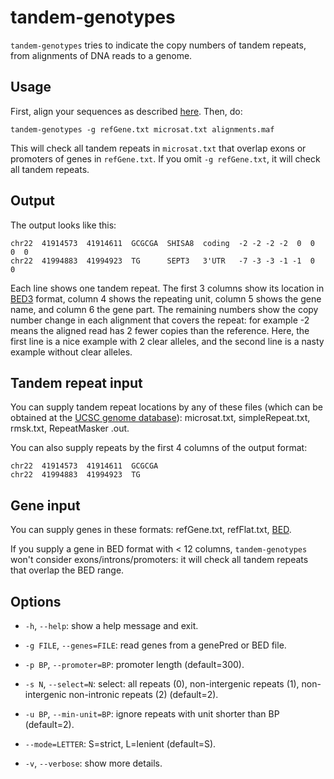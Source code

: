 # tandem-genotypes

`tandem-genotypes` tries to indicate the copy numbers of tandem
repeats, from alignments of DNA reads to a genome.

## Usage

First, align your sequences as described
[here](https://github.com/mcfrith/last-rna/blob/master/last-long-reads.md).
Then, do:

    tandem-genotypes -g refGene.txt microsat.txt alignments.maf

This will check all tandem repeats in `microsat.txt` that overlap
exons or promoters of genes in `refGene.txt`.  If you omit `-g
refGene.txt`, it will check all tandem repeats.

## Output

The output looks like this:

    chr22  41914573  41914611  GCGCGA  SHISA8  coding  -2 -2 -2 -2  0  0  0  0
    chr22  41994883  41994923  TG      SEPT3   3'UTR   -7 -3 -3 -1 -1  0  0

Each line shows one tandem repeat.  The first 3 columns show its
location in [BED3](https://genome.ucsc.edu/FAQ/FAQformat.html#format1)
format, column 4 shows the repeating unit, column 5 shows the gene
name, and column 6 the gene part.  The remaining numbers show the copy
number change in each alignment that covers the repeat: for example -2
means the aligned read has 2 fewer copies than the reference.  Here,
the first line is a nice example with 2 clear alleles, and the second
line is a nasty example without clear alleles.

## Tandem repeat input

You can supply tandem repeat locations by any of these files (which
can be obtained at the [UCSC genome
database](http://genome.ucsc.edu/)): microsat.txt, simpleRepeat.txt,
rmsk.txt, RepeatMasker .out.

You can also supply repeats by the first 4 columns of the output
format:

    chr22  41914573  41914611  GCGCGA
    chr22  41994883  41994923  TG

## Gene input

You can supply genes in these formats: refGene.txt, refFlat.txt,
[BED](https://genome.ucsc.edu/FAQ/FAQformat.html#format1).

If you supply a gene in BED format with < 12 columns,
`tandem-genotypes` won't consider exons/introns/promoters: it will
check all tandem repeats that overlap the BED range.

## Options

- `-h`, `--help`: show a help message and exit.

- `-g FILE`, `--genes=FILE`: read genes from a genePred or BED file.

- `-p BP`, `--promoter=BP`: promoter length (default=300).

- `-s N`, `--select=N`: select: all repeats (0), non-intergenic
  repeats (1), non-intergenic non-intronic repeats (2) (default=2).

- `-u BP`, `--min-unit=BP`: ignore repeats with unit shorter than BP
  (default=2).

- `--mode=LETTER`: S=strict, L=lenient (default=S).

- `-v`, `--verbose`: show more details.
